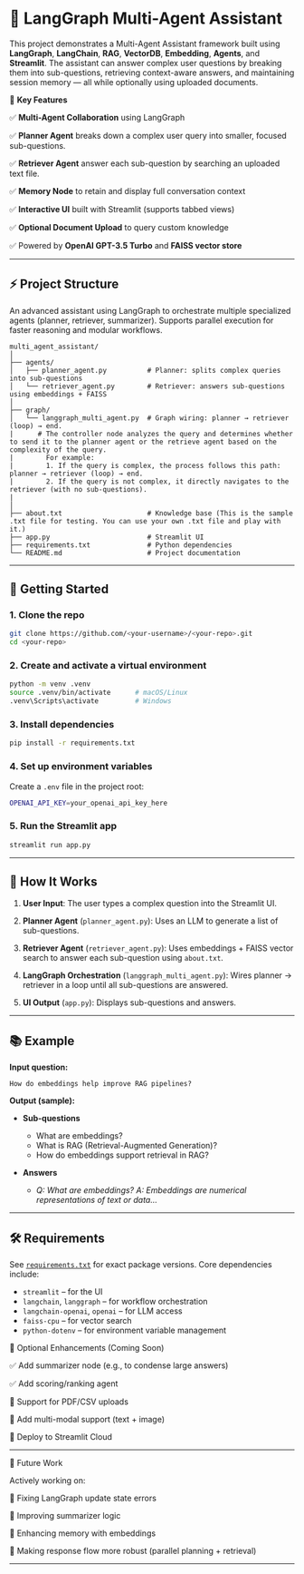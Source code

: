 # 🧠 LangGraph Multi-Agent Assistant

This project demonstrates a Multi-Agent Assistant framework built using **LangGraph**, **LangChain**, **RAG**, **VectorDB**, **Embedding**, **Agents**, and **Streamlit**. The assistant can answer complex user questions by breaking them into sub-questions, retrieving context-aware answers, and maintaining session memory — all while optionally using uploaded documents.

📌 **Key Features**

✅ **Multi-Agent Collaboration** using LangGraph

✅ **Planner Agent** breaks down a complex user query into smaller, focused sub-questions.

✅ **Retriever Agent** answer each sub-question by searching an uploaded text file.

✅ **Memory Node** to retain and display full conversation context

✅ **Interactive UI** built with Streamlit (supports tabbed views)

✅ **Optional Document Upload** to query custom knowledge

✅ Powered by **OpenAI GPT-3.5 Turbo** and **FAISS vector store**

---

## ⚡ Project Structure
An advanced assistant using LangGraph to orchestrate multiple specialized agents (planner, retriever, summarizer). Supports parallel execution for faster reasoning and modular workflows.

```
multi_agent_assistant/
│
├── agents/
│   ├── planner_agent.py          # Planner: splits complex queries into sub-questions
│   └── retriever_agent.py        # Retriever: answers sub-questions using embeddings + FAISS
│
├── graph/
│   └── langgraph_multi_agent.py  # Graph wiring: planner → retriever (loop) → end.
|      # The controller node analyzes the query and determines whether to send it to the planner agent or the retrieve agent based on the complexity of the query. 
|        For example:
|        1. If the query is complex, the process follows this path: planner → retriever (loop) → end.
|        2. If the query is not complex, it directly navigates to the retriever (with no sub-questions).
|
│
├── about.txt                     # Knowledge base (This is the sample .txt file for testing. You can use your own .txt file and play with it.)
├── app.py                        # Streamlit UI
├── requirements.txt              # Python dependencies
└── README.md                     # Project documentation
```

---

## 🚀 Getting Started

### 1. Clone the repo

```bash
git clone https://github.com/<your-username>/<your-repo>.git
cd <your-repo>
```

### 2. Create and activate a virtual environment

```bash
python -m venv .venv
source .venv/bin/activate      # macOS/Linux
.venv\Scripts\activate         # Windows
```

### 3. Install dependencies

```bash
pip install -r requirements.txt
```

### 4. Set up environment variables

Create a `.env` file in the project root:

```bash
OPENAI_API_KEY=your_openai_api_key_here
```

### 5. Run the Streamlit app

```bash
streamlit run app.py
```

---

## 🧩 How It Works

1. **User Input**:
   The user types a complex question into the Streamlit UI.

2. **Planner Agent** (`planner_agent.py`):
   Uses an LLM to generate a list of sub-questions.

3. **Retriever Agent** (`retriever_agent.py`):
   Uses embeddings + FAISS vector search to answer each sub-question using `about.txt`.

4. **LangGraph Orchestration** (`langgraph_multi_agent.py`):
   Wires planner → retriever in a loop until all sub-questions are answered.

5. **UI Output** (`app.py`):
   Displays sub-questions and answers.

---

## 📚 Example

**Input question:**

```
How do embeddings help improve RAG pipelines?
```

**Output (sample):**

* **Sub-questions**

  * What are embeddings?
  * What is RAG (Retrieval-Augmented Generation)?
  * How do embeddings support retrieval in RAG?

* **Answers**

  * *Q: What are embeddings?*
    *A: Embeddings are numerical representations of text or data…*

---

## 🛠️ Requirements

See [`requirements.txt`](requirements.txt) for exact package versions.
Core dependencies include:

* `streamlit` – for the UI
* `langchain`, `langgraph` – for workflow orchestration
* `langchain-openai`, `openai` – for LLM access
* `faiss-cpu` – for vector search
* `python-dotenv` – for environment variable management



📂 Optional Enhancements (Coming Soon)

✅ Add summarizer node (e.g., to condense large answers)

✅ Add scoring/ranking agent

🔲 Support for PDF/CSV uploads

🔲 Add multi-modal support (text + image)

🔲 Deploy to Streamlit Cloud

---

🤖 Future Work

 Actively working on:

🔲 Fixing LangGraph update state errors

🔲 Improving summarizer logic

🔲 Enhancing memory with embeddings

🔲 Making response flow more robust (parallel planning + retrieval)

---
